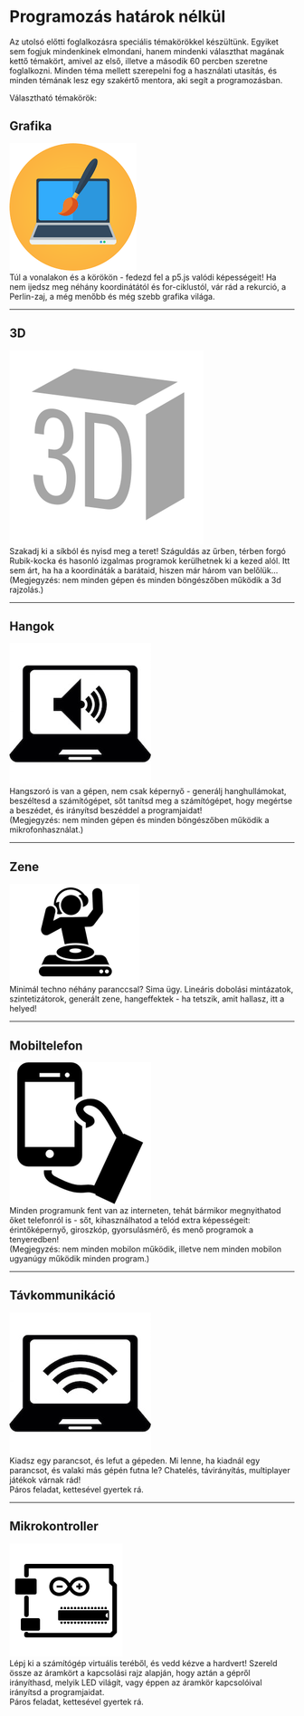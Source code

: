 # Programozás határok nélkül

Az utolsó előtti foglalkozásra speciális témakörökkel készültünk. Egyiket sem fogjuk mindenkinek elmondani, hanem mindenki választhat magának kettő témakört, amivel az első, illetve a második 60 percben szeretne foglalkozni. Minden téma mellett szerepelni fog a használati utasítás, és minden témának lesz egy szakértő mentora, aki segít a programozásban.  

Választható témakörök:  

## Grafika
![](grafika.png)  
Túl a vonalakon és a körökön - fedezd fel a p5.js valódi képességeit! Ha nem ijedsz meg néhány koordinátától és for-ciklustól, vár rád a rekurció, a Perlin-zaj, a még menőbb és még szebb grafika világa.  

---

## 3D
![](3d.png)  
Szakadj ki a síkból és nyisd meg a teret! Száguldás az űrben, térben forgó Rubik-kocka és hasonló izgalmas programok kerülhetnek ki a kezed alól. Itt sem árt, ha ha a koordináták a barátaid, hiszen már három van belőlük...  
(Megjegyzés: nem minden gépen és minden böngészőben működik a 3d rajzolás.)  

---

## Hangok
![](sound.jpg)  
Hangszoró is van a gépen, nem csak képernyő - generálj hanghullámokat, beszéltesd a számítógépet, sőt tanítsd meg a számítógépet, hogy megértse a beszédet, és irányítsd beszéddel a programjaidat!  
(Megjegyzés: nem minden gépen és minden böngészőben működik a mikrofonhasználat.)  

---

## Zene
![](music.png)  
Minimál techno néhány paranccsal? Sima ügy. Lineáris dobolási mintázatok, szintetizátorok, generált zene, hangeffektek - ha tetszik, amit hallasz, itt a helyed!  

---

## Mobiltelefon
![](phone.png)  
Minden programunk fent van az interneten, tehát bármikor megnyithatod őket telefonról is - sőt, kihasználhatod a telód extra képességeit: érintőképernyő, giroszkóp, gyorsulásmérő, és menő programok a tenyeredben!  
(Megjegyzés: nem minden mobilon működik, illetve nem minden mobilon ugyanúgy működik minden program.)  

---

## Távkommunikáció
![](wifi.jpg)  
Kiadsz egy parancsot, és lefut a gépeden. Mi lenne, ha kiadnál egy parancsot, és valaki más gépén futna le? Chatelés, távirányítás, multiplayer játékok várnak rád!   
Páros feladat, kettesével gyertek rá.  

---

## Mikrokontroller
![](arduino.png)  
Lépj ki a számítógép virtuális teréből, és vedd kézve a hardvert! Szereld össze az áramkört a kapcsolási rajz alapján, hogy aztán a gépről irányíthasd, melyik LED világít, vagy éppen az áramkör kapcsolóival irányítsd a programjaidat.  
Páros feladat, kettesével gyertek rá.  
